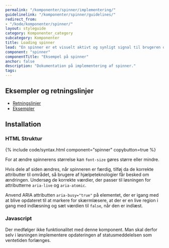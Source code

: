 ```yaml
---
permalink: "/komponenter/spinner/implementering/"
guidelinelink: "/komponenter/spinner/guidelines/"
redirect_from:
- "/kode/komponenter/spinner/"
layout: styleguide
category: Komponenter_category
subcategory: Komponenter
title: Loading spinner
lead: "En spinner er et visuelt aktivt og synligt signal til brugeren om, at indlæsningen af en side eller delfunktion er forsinket."
component: "spinner"
componentTitle: "Eksempel på spinner"
anchor: false
description: "Dokumentation på implementering af spinner."
tags:
---
```


## Eksempler og retningslinjer
<ul class="nobullet-list">
    <li><a href="/komponenter/spinner/#retningslinjer">Retningslinjer</a></li>
    <li><a href="/komponenter/spinner/">Eksempler</a></li>
</ul>

## Installation

### HTML Struktur

{% include code/syntax.html component="spinner" copybutton=true %}

For at ændre spinnerens størrelse kan `font-size` gøres større eller mindre.


Hvis dele af siden ændres, når spinneren er færdig, tilføj da de korrekte attributter til området, så brugere af hjælpeteknologier får besked om ændringen. Undersøg de korrekte værdier, der passer til løsningen for attributterne `aria-live` og `aria-atomic`. 

Anvend ARIA attributten `aria-busy="true"` på elementet, der er igang med at blive opdateret til at markere for skærmlæsere, at der er en live region i gang med indlæsning og sæt værdien til `false`, når den er indlæst.

### Javascript
Der medfølger ikke funktionalitet med denne komponent. Man skal derfor selv i løsningen implementere opdateringen af statusmeddelelsen som ventetiden forlænges.
